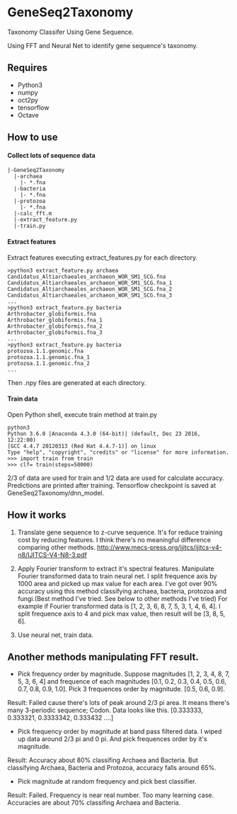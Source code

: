 # GeneSeq2Taxonomy
Taxonomy Classifer Using Gene Sequence.

Using FFT and Neural Net to identify gene sequence's taxonomy.

## Requires
- Python3
- numpy
- oct2py
- tensorflow
- Octave

## How to use

#### Collect lots of sequence data

```
|-GeneSeq2Taxonomy
  |-archaea
    |- *.fna
  |-bacteria
    |- *.fna
  |-protozoa
    |- *.fna
  |-calc_fft.m
  |-extract_feature.py
  |-train.py
```

#### Extract features

Extract features executing extract_features.py for each directory.

```
>python3 extract_feature.py archaea
Candidatus_Altiarchaeales_archaeon_WOR_SM1_SCG.fna
Candidatus_Altiarchaeales_archaeon_WOR_SM1_SCG.fna_1
Candidatus_Altiarchaeales_archaeon_WOR_SM1_SCG.fna_2
Candidatus_Altiarchaeales_archaeon_WOR_SM1_SCG.fna_3
...
>python3 extract_feature.py bacteria
Arthrobacter_globiformis.fna
Arthrobacter_globiformis.fna_1
Arthrobacter_globiformis.fna_2
Arthrobacter_globiformis.fna_3
...
>python3 extract_feature.py bacteria
protozoa.1.1.genomic.fna
protozoa.1.1.genomic.fna_1
protozoa.1.1.genomic.fna_2
...
```
Then .npy files are generated at each directory.

#### Train data

Open Python shell, execute train method at train.py

```
python3
Python 3.6.0 |Anaconda 4.3.0 (64-bit)| (default, Dec 23 2016, 12:22:00) 
[GCC 4.4.7 20120313 (Red Hat 4.4.7-1)] on linux
Type "help", "copyright", "credits" or "license" for more information.
>>> import train from train
>>> clf= train(steps=50000)
```

2/3 of data are used for train and 1/2 data are used for calculate accuracy.
Predictions are printed after training.
Tensorflow checkpoint is saved at GeneSeq2Taxonomy/dnn_model.

## How it works

1. Translate gene sequence to z-curve sequence. It's for reduce training cost by reducing features.
I think there's no meaningful difference comparing other methods.
http://www.mecs-press.org/ijitcs/ijitcs-v4-n8/IJITCS-V4-N8-3.pdf

2. Apply Fourier transform to extract it's spectral features. Manipulate Fourier transformed data to train neural net.
I split frequence axis by 1000 area and picked up max value for each area. I've got over 90% accuracy using this method classifying archaea, bacteria, protozoa and fungi.(Best method I've tried. See below to other methods I've tried)
For example if Fourier transformed data is [1, 2, 3, 6, 8, 7, 5, 3, 1, 4, 6, 4]. I split frequence axis to 4 and pick max value, then result will be [3, 8, 5, 6].

3. Use neural net, train data.

## Another methods manipulating FFT result.
- Pick frequency order by magnitude.
Suppose magnitudes [1, 2, 3, 4, 8, 7, 5, 3, 6, 4] and frequence of each magnitudes [0.1, 0.2, 0.3, 0.4, 0.5, 0.6, 0.7, 0.8, 0.9, 1.0]. Pick 3 frequences order by magnitude. [0.5, 0.6, 0.9].

Result: Failed cause there's lots of peak around 2/3 pi area. It means there's many 3-periodic sequence; Codon. Data looks like this.
[0.333333, 0.333321, 0.3333342, 0.333432 ....]

- Pick frequency order by magnitude at band pass filtered data.
I wiped up data around 2/3 pi and 0 pi. And pick frequences order by it's magnitude.

Result: Accuracy about 80% classifing Archaea and Bacteria. But classifying Archaea, Bacteria and Protozoa, accuracy falls around 65%.

- Pick magnitude at random frequency and pick best classifier.

Result: Failed. Frequency is near real number. Too many learning case. Accuracies are about 70% classifing Archaea and Bacteria.
